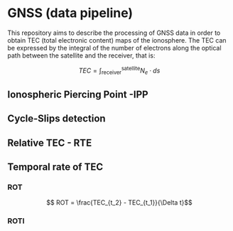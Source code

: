 # GNSS (data pipeline)

This repository aims to describe the processing of GNSS data in order to obtain TEC (total electronic content) maps of the ionosphere. The TEC can be expressed by the integral of the number of electrons along the optical path between the satellite and the receiver, that is:

$$ TEC = \int_{\text{receiver}}^{\text{satellite}} N_e \cdot ds$$

## Ionospheric Piercing Point -IPP



## Cycle-Slips detection


## Relative TEC - RTE

## Temporal rate of TEC


### ROT

$$ ROT = \frac{TEC_{t_2} - TEC_{t_1}}{\Delta t}$$

### ROTI

